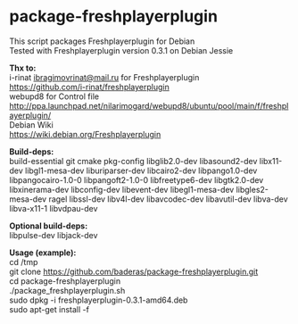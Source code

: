 # package-freshplayerplugin

This script packages Freshplayerplugin for Debian<br />
Tested with Freshplayerplugin version 0.3.1 on Debian Jessie

**Thx to:**<br />
i-rinat <ibragimovrinat@mail.ru> for Freshplayerplugin<br />
https://github.com/i-rinat/freshplayerplugin<br />
webupd8 for Control file<br />
http://ppa.launchpad.net/nilarimogard/webupd8/ubuntu/pool/main/f/freshplayerplugin/<br />
Debian Wiki<br />
https://wiki.debian.org/Freshplayerplugin<br />

**Build-deps:**<br />
build-essential git cmake pkg-config libglib2.0-dev libasound2-dev libx11-dev libgl1-mesa-dev liburiparser-dev libcairo2-dev libpango1.0-dev libpangocairo-1.0-0 libpangoft2-1.0-0 libfreetype6-dev libgtk2.0-dev libxinerama-dev libconfig-dev libevent-dev libegl1-mesa-dev libgles2-mesa-dev ragel libssl-dev libv4l-dev libavcodec-dev libavutil-dev libva-dev libva-x11-1 libvdpau-dev

**Optional build-deps:**<br />
libpulse-dev libjack-dev

**Usage (example):**<br />
cd /tmp<br />
git clone https://github.com/baderas/package-freshplayerplugin.git<br />
cd package-freshplayerplugin<br />
./package_freshplayerplugin.sh<br />
sudo dpkg -i freshplayerplugin-0.3.1-amd64.deb<br />
sudo apt-get install -f<br />
